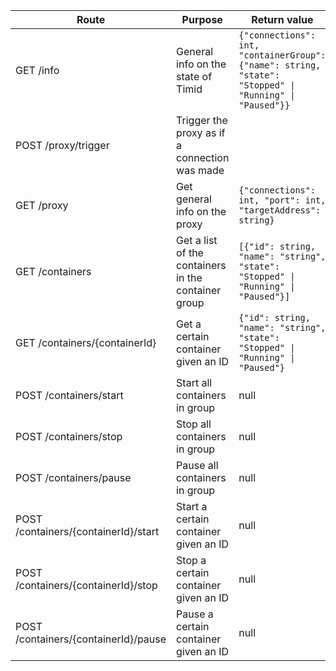 |Route|Purpose|Return value|
|---|---|---|
|GET /info| General info on the state of Timid | `{"connections": int, "containerGroup": {"name": string, "state": "Stopped" \| "Running" \| "Paused"}}` |
|POST /proxy/trigger| Trigger the proxy as if a connection was made |
|GET /proxy| Get general info on the proxy | `{"connections": int, "port": int, "targetAddress": string}` |
|GET /containers| Get a list of the containers in the container group | `[{"id": string, "name": "string", "state": "Stopped" \| "Running" \| "Paused"}]` |
|GET /containers/{containerId}| Get a certain container given an ID | `{"id": string, "name": "string", "state": "Stopped" \| "Running" \| "Paused"}` |
|POST /containers/start| Start all containers in group | null |
|POST /containers/stop| Stop all containers in group | null |
|POST /containers/pause| Pause all containers in group | null |
|POST /containers/{containerId}/start| Start a certain container given an ID | null |
|POST /containers/{containerId}/stop| Stop a certain container given an ID | null |
|POST /containers/{containerId}/pause| Pause a certain container given an ID | null |
